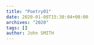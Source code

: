 ```yaml
---
title: "Poetry01"
date: 2020-01-08T15:30:04+08:00
archives: "2020"
tags: []
author: John SMITH
---
```

